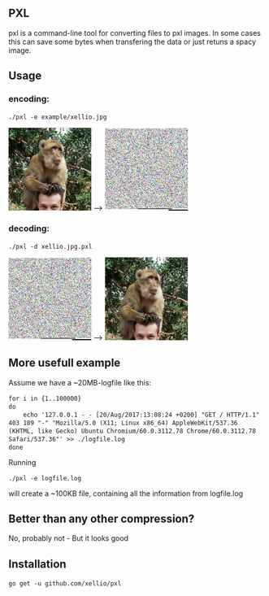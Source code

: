 ## PXL
pxl is a command-line tool for converting files to pxl images. In some cases this can save some bytes when transfering the data or just retuns a spacy image.

## Usage
### encoding:
```
./pxl -e example/xellio.jpg
```
<img src="./example/xellio.jpg" width="163" alt="original file"> --> ![pxl image](./example/xellio.jpg.pxl?raw=true "pxl image")
### decoding:
```
./pxl -d xellio.jpg.pxl
```
![pxl image](./example/xellio.jpg.pxl?raw=true "pxl image") --> <img src="./example/xellio.jpg" width="163" alt="original file">

## More usefull example
Assume we have a ~20MB-logfile like this:
```
for i in {1..100000}
do
	echo '127.0.0.1 - - [20/Aug/2017:13:08:24 +0200] "GET / HTTP/1.1" 403 189 "-" "Mozilla/5.0 (X11; Linux x86_64) AppleWebKit/537.36 (KHTML, like Gecko) Ubuntu Chromium/60.0.3112.78 Chrome/60.0.3112.78 Safari/537.36"' >> ./logfile.log
done
```
Running
```
./pxl -e logfile.log
```
will create a ~100KB file, containing all the information from logfile.log

## Better than any other compression?
No, probably not - But it looks good

## Installation
```
go get -u github.com/xellio/pxl
```
